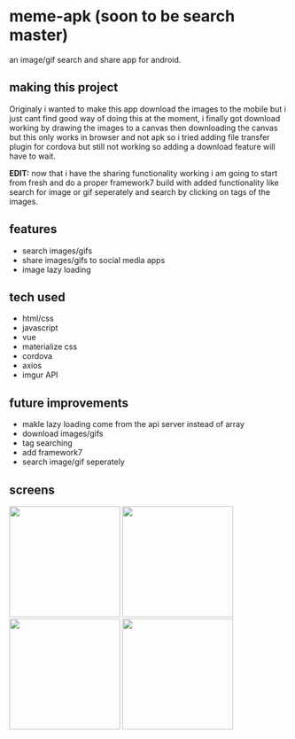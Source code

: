 # meme-apk (soon to be search master)
 an image/gif search and share app for android.

## making this project

Originaly i wanted to make this app download the images to the mobile but i just cant find good way of doing this at the moment, i finally got download working by drawing the images to a canvas then downloading the canvas but this only works in browser and not apk so
i tried adding file transfer plugin for cordova but still not working so adding a download feature will have to wait.

<b>EDIT:</b> now that i have the sharing functionality working i am going to start from fresh and do a proper framework7 build with added functionality like search for image or gif seperately and search by clicking on tags of the images.


## features

- search images/gifs
- share images/gifs to social media apps
- image lazy loading


## tech used

 - html/css
 - javascript
 - vue
 - materialize css
 - cordova
 - axios
 - imgur API
 
 ## future improvements
 
 - makle lazy loading come from the api server instead of array
 - download images/gifs
 - tag searching
 - add framework7
 - search image/gif seperately
 
## screens

 


 <div class="wrap">
   <img src="https://user-images.githubusercontent.com/42116608/62838645-1d498b80-bc77-11e9-8acc-9629ce562f7b.png" width="200">
   <img src="https://user-images.githubusercontent.com/42116608/62838641-1cb0f500-bc77-11e9-8733-4a727cc7d241.png" width="200">
   <img src="https://user-images.githubusercontent.com/42116608/62838643-1cb0f500-bc77-11e9-9ee2-49fe155132b7.png" width="200">
   <img src="https://user-images.githubusercontent.com/42116608/62838644-1cb0f500-bc77-11e9-996e-9ed1e99c8834.png" width="200">
 

    
  </div>
